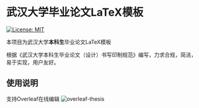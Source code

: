 # 武汉大学毕业论文LaTeX模板

[![License: MIT](https://img.shields.io/badge/License-MIT-yellow.svg)](https://opensource.org/licenses/MIT)

本项目为武汉大学**本科生**毕业论文LaTeX模板

根据《武汉大学本科生毕业论文（设计）书写印制规范》编写，力求合规，简洁，易于实现，用户友好。

## 使用说明

支持Overleaf在线编辑
![overleaf-thesis](https://user-images.githubusercontent.com/5097752/55670605-2a193580-58b9-11e9-8483-6bd314565dff.png)
